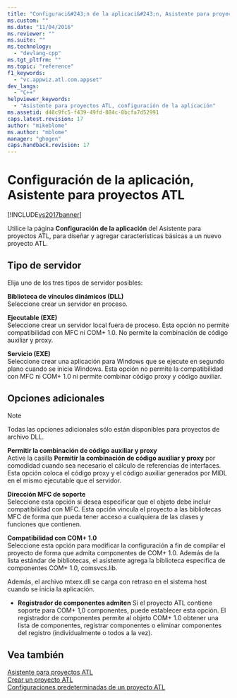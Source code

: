 ```yaml
---
title: "Configuraci&#243;n de la aplicaci&#243;n, Asistente para proyectos ATL | Microsoft Docs"
ms.custom: ""
ms.date: "11/04/2016"
ms.reviewer: ""
ms.suite: ""
ms.technology: 
  - "devlang-cpp"
ms.tgt_pltfrm: ""
ms.topic: "reference"
f1_keywords: 
  - "vc.appwiz.atl.com.appset"
dev_langs: 
  - "C++"
helpviewer_keywords: 
  - "Asistente para proyectos ATL, configuración de la aplicación"
ms.assetid: d48c9fc5-f439-49fd-884c-8bcfa7d52991
caps.latest.revision: 17
author: "mikeblome"
ms.author: "mblome"
manager: "ghogen"
caps.handback.revision: 17
---
```

# Configuraci&#243;n de la aplicaci&#243;n, Asistente para proyectos ATL
[!INCLUDE[vs2017banner](../../assembler/inline/includes/vs2017banner.md)]

Utilice la página **Configuración de la aplicación** del Asistente para proyectos ATL, para diseñar y agregar características básicas a un nuevo proyecto ATL.  
  
## Tipo de servidor  
 Elija uno de los tres tipos de servidor posibles:  
  
 **Biblioteca de vínculos dinámicos \(DLL\)**  
 Seleccione crear un servidor en proceso.  
  
 **Ejecutable \(EXE\)**  
 Seleccione crear un servidor local fuera de proceso.  Esta opción no permite compatibilidad con MFC ni COM\+ 1.0.  No permite la combinación de código auxiliar y proxy.  
  
 **Servicio \(EXE\)**  
 Seleccione crear una aplicación para Windows que se ejecute en segundo plano cuando se inicie Windows.  Esta opción no permite la compatibilidad con MFC ni COM\+ 1.0 ni permite combinar código proxy y código auxiliar.  
  
## Opciones adicionales  
  
> [!NOTE]
>  Todas las opciones adicionales sólo están disponibles para proyectos de archivo DLL.  
  
 **Permitir la combinación de código auxiliar y proxy**  
 Active la casilla **Permitir la combinación de código auxiliar y proxy** por comodidad cuando sea necesario el cálculo de referencias de interfaces.  Esta opción coloca el código proxy y el código auxiliar generados por MIDL en el mismo ejecutable que el servidor.  
  
 **Dirección MFC de soporte**  
 Seleccione esta opción si desea especificar que el objeto debe incluir compatibilidad con MFC.  Esta opción vincula el proyecto a las bibliotecas MFC de forma que pueda tener acceso a cualquiera de las clases y funciones que contienen.  
  
 **Compatibilidad con COM\+ 1.0**  
 Seleccione esta opción para modificar la configuración a fin de compilar el proyecto de forma que admita componentes de COM\+ 1.0.  Además de la lista estándar de bibliotecas, el asistente agrega la biblioteca específica de componentes COM\+ 1.0, comsvcs.lib.  
  
 Además, el archivo mtxex.dll se carga con retraso en el sistema host cuando se inicia la aplicación.  
  
-   **Registrador de componentes admiten** Si el proyecto ATL contiene soporte para COM\+ 1,0 componentes, puede establecer esta opción.  El registrador de componentes permite al objeto COM\+ 1.0 obtener una lista de componentes, registrar componentes o eliminar componentes del registro \(individualmente o todos a la vez\).  
  
## Vea también  
 [Asistente para proyectos ATL](../../atl/reference/atl-project-wizard.md)   
 [Crear un proyecto ATL](../../atl/reference/creating-an-atl-project.md)   
 [Configuraciones predeterminadas de un proyecto ATL](../../atl/reference/default-atl-project-configurations.md)